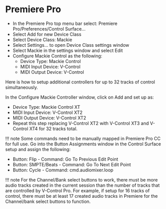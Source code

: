 # Premiere Pro 

* In the Premiere Pro top menu bar select: Premiere Pro/Preferences/Control Surface...
* Select Add for new Device Class
* Select Device Class: Mackie
* Select Settings... to open Device Class settings window
* Select Mackie in the settings window and select Edit
* Configure Mackie Control as the following:
    * Device Type: Mackie Control
    * MIDI Input Device: V-Control
    * MIDI Output Device: V-Control

Here is how to setup additional controllers for up to 32 tracks of control simultaneously.

In the Configure Mackie Controller window, click on Add and set up as:

* Device Type: Mackie Control XT
* MIDI Input Device: V-Control XT2
* MIDI Output Device: V-Control XT2
* Repeat this step replacing V-Control XT2 with V-Control XT3 and V-Control XT4 for 32 tracks total.

!!! note
    Some commands need to be manually mapped in Premiere Pro CC for full use. Go into the Button Assignments window in the Control Surface setup and assign the following:

- Button: Flip - Command: Go To Previous Edit Point
- Button: SMPTE/Beats - Command: Go To Next Edit Point
- Button: Cycle - Command: cmd.audiomixer.loop

!!! note
    For the Channel/Bank select buttons to work, there must be more audio tracks created in the current session than the number of tracks that are controlled by V-Control Pro. For example, if setup for 16 tracks of control, there must be at least 17 created audio tracks in Premiere for the Channel/bank select buttons to function.

